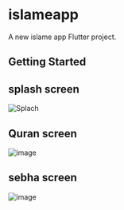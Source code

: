 # islameapp

A new islame app Flutter project.

## Getting Started
## splash screen
![Splach](https://github.com/MahmoudMADIH/islameapp/assets/101363586/7dcb1a8f-97fb-488d-9c5c-620e5b6c74d9)
## Quran screen
![image](https://github.com/MahmoudMADIH/islameapp/assets/101363586/66e89be2-ae52-41d7-9a29-030d842d44ef)
## sebha screen
![image](https://github.com/MahmoudMADIH/islameapp/assets/101363586/7c0ecb79-de0a-4966-bc15-14432f8679c7)

